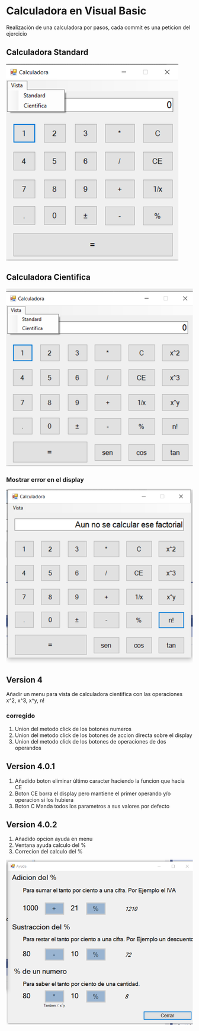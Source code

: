 # Calculadora en Visual Basic

Realización de una calculadora por pasos, cada commit es una peticion del ejercicio

## Calculadora Standard

![Screenshot](CalcStandard.png)

## Calculadora Cientifica

![Screenshot](CalcCientifica.png)

### Mostrar error en el display

![Screenshot](CalcError.png)

## Version 4

Añadir un menu para vista de calculadora cientifica con las operaciones x^2, x^3, x^y, n!

### corregido

1) Union del metodo click de los botones numeros
2) Union del metodo click de los botones de accion directa sobre el display
3) Union del metodo click de los botones de operaciones de dos operandos

## Version 4.0.1

1) Añadido boton eliminar último caracter haciendo la funcion que hacia CE
2) Boton CE borra el display pero mantiene el primer operando y/o operacion si los hubiera
3) Boton C Manda todos los parametros a sus valores por defecto

## Version 4.0.2

1) Añadido opcion ayuda en menu
2) Ventana ayuda calculo del %
3) Correcion del calculo del %

![Screenshot](CaptAyuda.png)